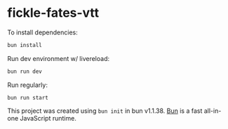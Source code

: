 # fickle-fates-vtt

To install dependencies:

```bash
bun install
```

Run dev environment w/ livereload:
```bash
bun run dev
```

Run regularly:
```base
bun run start
```


This project was created using `bun init` in bun v1.1.38. 
[Bun](https://bun.sh) is a fast all-in-one JavaScript runtime.

